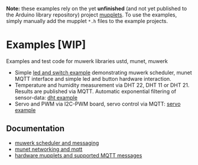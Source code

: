 **Note:** these examples rely on the yet **unfinished** (and not yet published to the Arduino library repository) project [mupplets](https://github.com/muwerk/mupplets). To use the examples, simply manually add the mupplet `*.h` files to the example projects.

# Examples [WIP]

Examples and test code for muwerk libraries ustd, munet, muwerk

* Simple [led and switch example](https://github.com/muwerk/Examples/tree/master/led) demonstrating muwerk scheduler, 
munet MQTT interface and simple led and button hardware interaction.
* Temperature and humidity measurement via DHT 22, DHT 11 or DHT 21. Results are published via MQTT. Automatic exponential filtering of sensor-data: [dht example](https://github.com/muwerk/Examples/tree/master/dht)
* Servo and PWM via I2C-PWM board, servo control via MQTT: [servo example](https://github.com/muwerk/Examples/tree/master/servo)

## Documentation

* [muwerk scheduler and messaging](https://github.com/muwerk/muwerk)
* [munet networking and mqtt](https://github.com/muwerk/munet)
* [hardware mupplets and supported MQTT messages](https://github.com/muwerk/mupplets)
